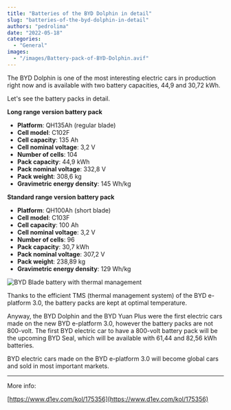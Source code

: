 ```yaml
---
title: "Batteries of the BYD Dolphin in detail"
slug: "batteries-of-the-byd-dolphin-in-detail"
authors: "pedrolima"
date: "2022-05-18"
categories:
  - "General"
images:
  - "/images/Battery-pack-of-BYD-Dolphin.avif"
---
```


The BYD Dolphin is one of the most interesting electric cars in production right now and is available with two battery capacities, 44,9 and 30,72 kWh.

Let's see the battery packs in detail.

**Long range version battery pack**

- **Platform**: QH135Ah (regular blade)
- **Cell model**: C102F
- **Cell capacity**: 135 Ah
- **Cell nominal voltage**: 3,2 V
- **Number of cells**: 104
- **Pack capacity**: 44,9 kWh
- **Pack nominal voltage**: 332,8 V
- **Pack weight**: 308,6 kg
- **Gravimetric energy density**: 145 Wh/kg

**Standard range version battery pack**

- **Platform**: QH100Ah (short blade)
- **Cell model**: C103F
- **Cell capacity**: 100 Ah
- **Cell nominal voltage**: 3,2 V
- **Number of cells**: 96
- **Pack capacity**: 30,7 kWh
- **Pack nominal voltage**: 307,2 V
- **Pack weight**: 238,89 kg
- **Gravimetric energy density**: 129 Wh/kg

![BYD Blade battery with thermal management](images/BYD-Blade-battery-with-thermal-management.avif)

Thanks to the efficient TMS (thermal management system) of the BYD e-platform 3.0, the battery packs are kept at optimal temperature.

Anyway, the BYD Dolphin and the BYD Yuan Plus were the first electric cars made on the new BYD e-platform 3.0, however the battery packs are not 800-volt. The first BYD electric car to have a 800-volt battery pack will be the upcoming BYD Seal, which will be available with 61,44 and 82,56 kWh batteries.

BYD electric cars made on the BYD e-platform 3.0 will become global cars and sold in most important markets.

---

More info:

[https://www.d1ev.com/kol/175356](https://www.d1ev.com/kol/175356)
